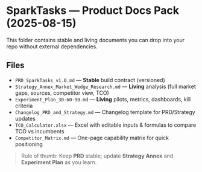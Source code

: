 # SparkTasks — Product Docs Pack (2025-08-15)

This folder contains stable and living documents you can drop into your repo without external dependencies.

## Files
- `PRD_SparkTasks_v1.0.md` — **Stable** build contract (versioned)
- `Strategy_Annex_Market_Wedge_Research.md` — **Living** analysis (full market gaps, sources, competitor view, TCO)
- `Experiment_Plan_30-60-90.md` — **Living** pilots, metrics, dashboards, kill criteria
- `Changelog_PRD_and_Strategy.md` — Changelog template for PRD/Strategy updates
- `TCO_Calculator.xlsx` — Excel with editable inputs & formulas to compare TCO vs incumbents
- `Competitor_Matrix.md` — One-page capability matrix for quick positioning

> Rule of thumb: Keep **PRD** stable; update **Strategy Annex** and **Experiment Plan** as you learn.
